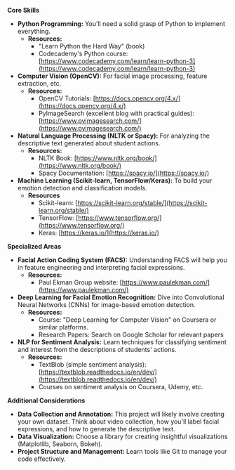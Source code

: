 **Core Skills**

- **Python Programming:** You'll need a solid grasp of Python to implement everything.
    - **Resources:**
        - "Learn Python the Hard Way" (book)
        - Codecademy's Python course: [https://www.codecademy.com/learn/learn-python-3](https://www.codecademy.com/learn/learn-python-3)
- **Computer Vision (OpenCV):** For facial image processing, feature extraction, etc.
    - **Resources:**
        - OpenCV Tutorials: [https://docs.opencv.org/4.x/](https://docs.opencv.org/4.x/)
        - PyImageSearch (excellent blog with practical guides): [https://www.pyimagesearch.com/](https://www.pyimagesearch.com/)
- **Natural Language Processing (NLTK or Spacy):** For analyzing the descriptive text generated about student actions.
    - **Resources:**
        - NLTK Book: [https://www.nltk.org/book/](https://www.nltk.org/book/)
        - Spacy Documentation: [https://spacy.io/](https://spacy.io/)
- **Machine Learning (Scikit-learn, TensorFlow/Keras):** To build your emotion detection and classification models.
    - **Resources**
        - Scikit-learn: [https://scikit-learn.org/stable/](https://scikit-learn.org/stable/)
        - TensorFlow: [https://www.tensorflow.org/](https://www.tensorflow.org/)
        - Keras: [https://keras.io/](https://keras.io/)

**Specialized Areas**

- **Facial Action Coding System (FACS):** Understanding FACS will help you in feature engineering and interpreting facial expressions.
    - **Resources:**
        - Paul Ekman Group website: [https://www.paulekman.com/](https://www.paulekman.com/)
- **Deep Learning for Facial Emotion Recognition:** Dive into Convolutional Neural Networks (CNNs) for image-based emotion detection.
    - **Resources:**
        - Course: "Deep Learning for Computer Vision" on Coursera or similar platforms.
        - Research Papers: Search on Google Scholar for relevant papers
- **NLP for Sentiment Analysis:** Learn techniques for classifying sentiment and interest from the descriptions of students' actions.
    - **Resources:**
        - TextBlob (simple sentiment analysis): [https://textblob.readthedocs.io/en/dev/](https://textblob.readthedocs.io/en/dev/)
        - Courses on sentiment analysis on Coursera, Udemy, etc.

**Additional Considerations**

- **Data Collection and Annotation:** This project will likely involve creating your own dataset. Think about video collection, how you'll label facial expressions, and how to generate the descriptive text.
- **Data Visualization:** Choose a library for creating insightful visualizations (Matplotlib, Seaborn, Bokeh).
- **Project Structure and Management:** Learn tools like Git to manage your code effectively.